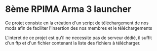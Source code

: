 # 8ème RPIMA Arma 3 launcher
Ce projet consiste en la création d'un script de téléchargement de nos mods afin de faciliter l'insertion des nos membres et le téléchargements

L'interet de ce projet est qu'il ne necessite pas de serveur dédié, il suffit d'un ftp et d'un fichier contenant la liste des fichiers à télécharger.
